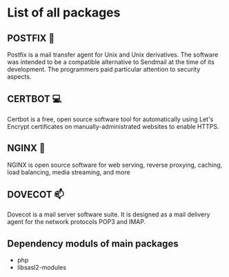# List of all packages

## POSTFIX :email:
Postfix is a mail transfer agent for Unix and Unix derivatives. The software was intended to be a compatible alternative to Sendmail at the time of its development. The programmers paid particular attention to security aspects.

## CERTBOT :computer:
Certbot is a free, open source software tool for automatically using Let's Encrypt certificates on manually-administrated websites to enable HTTPS. 

## NGINX :incoming_envelope:
NGINX is open source software for web serving, reverse proxying, caching, load balancing, media streaming, and more


## DOVECOT :mailbox:
Dovecot is a mail server software suite. It is designed as a mail delivery agent for the network protocols POP3 and IMAP.

## Dependency moduls of main packages
-   php
-   libsasl2-modules